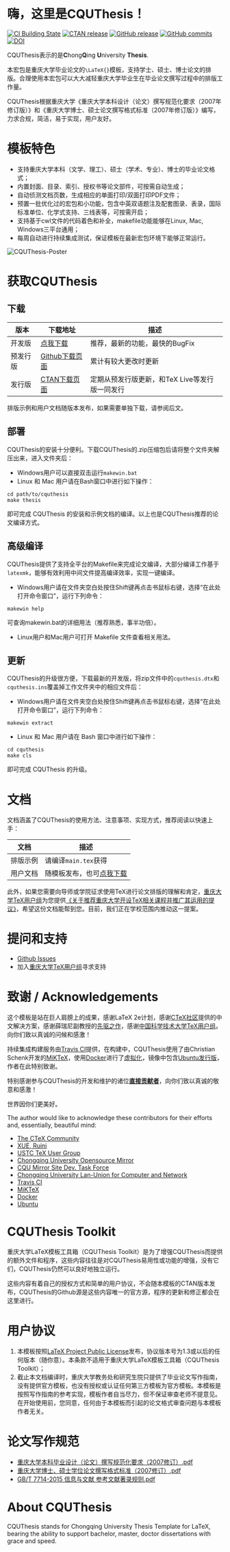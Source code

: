 # 嗨，这里是CQUThesis！
[![CI Building State](https://api.travis-ci.org/nanmu42/CQUThesis.svg?branch=master)](https://travis-ci.org/nanmu42/CQUThesis)
[![CTAN release](https://img.shields.io/ctan/v/cquthesis.svg?label=CTAN)](https://www.ctan.org/pkg/cquthesis)
[![GitHub release](https://img.shields.io/github/release/nanmu42/cquthesis.svg?label=Github)](https://github.com/nanmu42/CQUThesis/releases/latest)
[![GitHub commits](https://img.shields.io/github/commits-since/nanmu42/CQUThesis/v1.20.svg)](https://github.com/nanmu42/CQUThesis/commits/master)
[![DOI](https://zenodo.org/badge/58866503.svg)](https://zenodo.org/badge/latestdoi/58866503)

CQUThesis表示的是**C**hong**Q**ing **U**niversity **Thesis**.

本宏包是重庆大学毕业论文的`\LaTeX{}`模板，支持学士、硕士、博士论文的排版。合理使用本宏包可以大大减轻重庆大学毕业生在毕业论文撰写过程中的排版工作量。
	
CQUThesis根据重庆大学《重庆大学本科设计（论文）撰写规范化要求（2007年修订版）》和《重庆大学博士、硕士论文撰写格式标准（2007年修订版）》编写，力求合规，简洁，易于实现，用户友好。

# 模板特色

* 支持重庆大学本科（文学、理工）、硕士（学术、专业）、博士的毕业论文格式；
* 内置封面、目录、索引、授权书等论文部件，可按需自动生成；
* 自动侦测文档页数，生成相应的单面打印/双面打印PDF文件；
* 预置一批优化过的宏包和小功能，包含中英双语题注及配套图录、表录，国际标准单位、化学式支持、三线表等，可按需开启；
* 支持基于cwl文件的代码着色和补全，makefile功能能够在Linux, Mac, Windows三平台通用；
* 每周自动进行持续集成测试，保证模板在最新宏包环境下能够正常运行。

![CQUThesis-Poster](https://cloud.githubusercontent.com/assets/8143068/15363773/68c6b380-1d4c-11e6-9627-4d892facb333.png)

# 获取CQUThesis
## 下载

版本	|	下载地址	|	描述
---	|	---		|	---
开发版	|[点我下载](https://github.com/nanmu42/cquthesis/zipball/master)	|	推荐，最新的功能，最快的BugFix
预发行版 | [Github下载页面](https://github.com/nanmu42/CQUThesis/releases) | 累计有较大更改时更新
发行版	|[CTAN下载页面](https://www.ctan.org/pkg/cquthesis)|	定期从预发行版更新，和TeX Live等发行版一同发行

排版示例和用户文档随版本发布，如果需要单独下载，请参阅后文。

## 部署

CQUThesis的安装十分便利。下载CQUThesis的.zip压缩包后请将整个文件夹解压出来，进入文件夹后：

* Windows用户可以直接双击运行`makewin.bat`
* Linux 和 Mac 用户请在Bash窗口中进行如下操作：
```
cd path/to/cquthesis
make thesis
```

即可完成 CQUThesis 的安装和示例文档的编译。以上也是CQUThesis推荐的论文编译方式。

## 高级编译

CQUThesis提供了支持全平台的Makefile来完成论文编译，大部分编译工作基于`latexmk`，能够有效利用中间文件提高编译效率，实现一键编译。

* Windows用户请在文件夹空白处按住Shift键再点击书鼠标右键，选择“在此处打开命令窗口”，运行下列命令：
```
makewin help
```
可查询makewin.bat的详细用法（推荐熟悉，事半功倍）。

* Linux用户和Mac用户可打开 Makefile 文件查看相关用法。

## 更新

CQUThesis的升级很方便，下载最新的开发版，将zip文件中的`cquthesis.dtx`和`cquthesis.ins`覆盖掉工作文件夹中的相应文件后：

* Windows用户请在文件夹空白处按住Shift键再点击书鼠标右键，选择“在此处打开命令窗口”，运行下列命令：
```
makewin extract
```

* Linux 和 Mac 用户请在 Bash 窗口中进行如下操作：
```
cd cquthesis
make cls
```
即可完成 CQUThesis 的升级。


#  文档 

文档涵盖了CQUThesis的使用方法、注意事项、实现方式，推荐阅读以快速上手：

文档 | 描述
--- | ---
排版示例 |	请编译`main.tex`获得
用户文档 |	随模板发布，也可[点我下载](https://github.com/nanmu42/CQUThesis/raw/master/cquthesis.pdf)
 
 此外，如果您需要向导师或学院征求使用TeX进行论文排版的理解和肯定，[重庆大学TeX用户组](http://jq.qq.com/?_wv=1027&k=2HvYu95)为您提供[《关于推荐重庆大学开设TeX相关课程并推广其运用的提议》](https://github.com/CQUtug/TeXProposal)，希望这份文档能帮到您。目前，我们正在学校范围内推动这一提案。

# 提问和支持

* [Github Issues](https://github.com/nanmu42/CQUThesis/issues)
* 加入[重庆大学TeX用户组](http://jq.qq.com/?_wv=1027&k=2HvYu95)寻求支持

# 致谢 / Acknowledgements

这个模板是站在巨人肩膀上的成果，感谢LaTeX 2e计划，感谢[CTeX社区](https://github.com/CTeX-org/ctex-kit)提供的中文解决方案，感谢薛瑞尼副教授的[先驱之作](https://github.com/xueruini/thuthesis)，感谢[中国科学技术大学TeX用户组](https://github.com/ustctug/gbt-7714-2015)。向你们致以真诚的问候和感激！

持续集成构建服务由[Travis CI](https://travis-ci.org/)提供，在构建中，CQUThesis使用了由Christian Schenk开发的[MiKTeX](https://miktex.org)，使用[Docker](https://www.docker.com/)进行了[虚拟化](https://github.com/nanmu42/TeXPackageTestBench)，镜像中包含[Ubuntu发行版](https://www.ubuntu.com)，作者在此特别致谢。

特别感谢参与CQUThesis的开发和维护的诸位[**直接贡献者**](https://github.com/nanmu42/CQUThesis/blob/master/CONTRIBUTORS.md)，向你们致以真诚的敬意和感激！

世界因你们更美好。

The author would like to acknowledge these contributors for their efforts and, essentially, beautiful mind:

* [The CTeX Community](https://github.com/CTeX-org/ctex-kit)
* [XUE, Ruini](https://github.com/xueruini/thuthesis)
* [USTC TeX User Group](https://github.com/ustctug/gbt-7714-2015)
* [Chongqing University Opensource Mirror](https://github.com/cqumirror)
* [CQU Mirror Site Dev. Task Force](https://github.com/cqumirror)
* [Chongqing University Lan-Union for Computer and Network](http://lanunion.cqu.edu.cn/)
* [Travis CI](https://travis-ci.org/)
* [MiKTeX](https://miktex.org)
* [Docker](https://www.docker.com/)
* [Ubuntu](https://www.ubuntu.com)

# CQUThesis Toolkit

重庆大学LaTeX模板工具箱（CQUThesis Toolkit）是为了增强CQUThesis而提供的额外文件和程序，这些内容往往是对CQUThesis易用性或功能的增强，没有它们，CQUThesis仍然可以良好地独立运行。

这些内容有着自己的授权方式和简单的用户协议，不会随本模板的CTAN版本发布，CQUThesis的Github源是这些内容唯一的官方源，程序的更新和修正都会在这里进行。

# 用户协议

1. 本模板按照[LaTeX Project Public License](https://latex-project.org/lppl/lppl-1-3.txt)发布，协议版本号为1.3或以后的任何版本（随你意）。本条款不适用于重庆大学LaTeX模板工具箱（CQUThesis Toolkit）；
1. 截止本文档编译时，重庆大学教务处和研究生院只提供了毕业论文写作指南，没有提供官方模板，也没有授权或认证任何第三方模板为官方模板。本模板是按照写作指南的参考实现，模板作者自当尽力，但不保证审查老师不提意见。在开始使用前，您同意，任何由于本模板而引起的论文格式审查问题与本模板作者无关。

# 论文写作规范

- [重庆大学本科毕业设计（论文）撰写规范化要求（2007修订）.pdf](https://github.com/nanmu42/CQUThesis/files/644308/2007.pdf)
- [重庆大学博士、硕士学位论文撰写格式标准（2007修订）.pdf](https://github.com/nanmu42/CQUThesis/files/644309/2007.pdf)
- [GB/T 7714-2015 信息与文献 参考文献著录规则.pdf](https://github.com/nanmu42/CQUThesis/files/1096886/GBT.7714-2015.pdf)

# About CQUThesis

CQUThesis stands for Chongqing University Thesis Template for LaTeX, bearing the ability to support bachelor, master, doctor dissertations with grace and speed.
